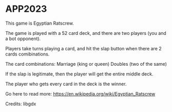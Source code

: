 # APP2023

This game is Egyptian Ratscrew.

The game is played with a 52 card deck, and there are two players (you and a bot opponent).

Players take turns playing a card, and hit the slap button when there are 2 cards comibinations.

The card combinations:
Marriage (king or queen)
Doubles (two of the same)

If the slap is legitimate, then the player will get the entire middle deck.

The player who gets every card in the deck is the winner.

Go here to read more: https://en.wikipedia.org/wiki/Egyptian_Ratscrew


Credits:
libgdx
